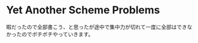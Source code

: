 Yet Another Scheme Problems
===========================
暇だったので全部書こう、と思ったが途中で集中力が切れて一度に全部はできなかったのでボチボチやっていきます。
